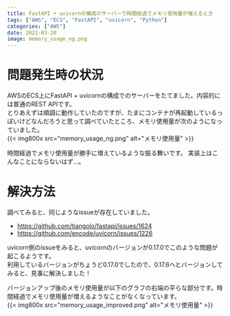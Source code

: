 ```yaml
---
title: FastAPI + uvicornの構成のサーバーで時間経過でメモリ使用量が増えるとき
tags: ["AWS", "ECS", "FastAPI", "uvicorn", "Python"]
categories: ["AWS"]
date: 2022-03-20
image: memory_usage_ng.png
---
```


# 問題発生時の状況
AWSのECS上にFastAPI + uvicornの構成でのサーバーをたてました。内容的には普通のREST APIです。  
とりあえずは順調に動作していたのですが、たまにコンテナが再起動しているっぽいけどなんだろうと思って調べていたところ、メモリ使用量が次のようになっていました。  
{{< img800x src="memory_usage_ng.png" alt="メモリ使用量" >}}

時間経過でメモリ使用量が勝手に増えているような振る舞いです。 実装上はこんなことにならないはず…。


# 解決方法
調べてみると、同じようなissueが存在していました。
* https://github.com/tiangolo/fastapi/issues/1624
* https://github.com/encode/uvicorn/issues/1226

uvicorn側のissueをみると、uvicornのバージョンが0.17.0でこのような問題が起こるようです。  
利用しているバージョンがちょうど0.17.0でしたので、0.17.6へとバージョンしてみると、見事に解決しました！

バージョンアップ後のメモリ使用量が以下のグラフの右端の平らな部分です。時間経過でメモリ使用量が増えるようなことがなくなっています。  
{{< img800x src="memory_usage_improved.png" alt="メモリ使用量" >}}
